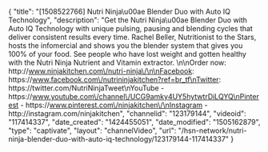 {
    "title": "[1508522766] Nutri Ninja\u00ae Blender Duo with Auto IQ Technology",
    "description": "Get the Nutri Ninja\u00ae Blender Duo with Auto IQ Technology with unique pulsing, pausing and blending cycles that deliver consistent results every time. Rachel Beller, Nutritionist to the Stars, hosts the infomercial and shows you the blender system that gives you 100% of your food. See people who have lost weight and gotten healthy with the Nutri Ninja Nutrient and Vitamin extractor. \n\nOrder now: http:\/\/www.ninjakitchen.com\/nutri-ninja\/\n\nFacebook: https:\/\/www.facebook.com\/nutrininjakitchen?ref=br_tf\nTwitter: https:\/\/twitter.com\/NutriNinjaTweet\nYouTube - https:\/\/www.youtube.com\/channel\/UCG9amky4UY5hytwtrDiLQYQ\nPinterest - https:\/\/www.pinterest.com\/ninjakitchen\/\nInstagram - http:\/\/instagram.com\/ninjakitchen",
    "channelid": "123179144",
    "videoid": "117414337",
    "date_created": "1424455051",
    "date_modified": "1505162879",
    "type": "captivate",
    "layout": "channelVideo",
    "url": "\/hsn-network\/nutri-ninja-blender-duo-with-auto-iq-technology\/123179144-117414337"
}